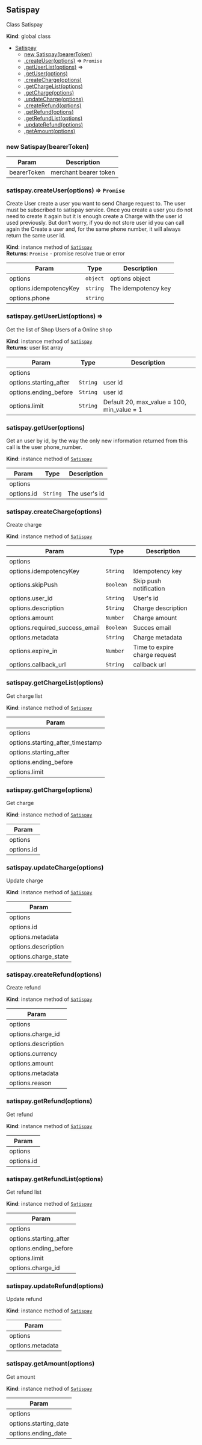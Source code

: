 <a name="Satispay"></a>

## Satispay
Class Satispay

**Kind**: global class  

* [Satispay](#Satispay)
    * [new Satispay(bearerToken)](#new_Satispay_new)
    * [.createUser(options)](#Satispay+createUser) ⇒ <code>Promise</code>
    * [.getUserList(options)](#Satispay+getUserList) ⇒
    * [.getUser(options)](#Satispay+getUser)
    * [.createCharge(options)](#Satispay+createCharge)
    * [.getChargeList(options)](#Satispay+getChargeList)
    * [.getCharge(options)](#Satispay+getCharge)
    * [.updateCharge(options)](#Satispay+updateCharge)
    * [.createRefund(options)](#Satispay+createRefund)
    * [.getRefund(options)](#Satispay+getRefund)
    * [.getRefundList(options)](#Satispay+getRefundList)
    * [.updateRefund(options)](#Satispay+updateRefund)
    * [.getAmount(options)](#Satispay+getAmount)

<a name="new_Satispay_new"></a>

### new Satispay(bearerToken)

| Param | Description |
| --- | --- |
| bearerToken | merchant bearer token |

<a name="Satispay+createUser"></a>

### satispay.createUser(options) ⇒ <code>Promise</code>
Create User create a user you want to send Charge request to. The user must be subscribed to satispay service.
Once you create a user you do not need to create it again but it is enough create a Charge with the user id used previously.
But don’t worry, if you do not store user id you can call again the Create a user and, for the same phone number, it will always return the same user id.

**Kind**: instance method of [<code>Satispay</code>](#Satispay)  
**Returns**: <code>Promise</code> - promise resolve true or error  

| Param | Type | Description |
| --- | --- | --- |
| options | <code>object</code> | options object |
| options.idempotencyKey | <code>string</code> | The idempotency key |
| options.phone | <code>string</code> |  |

<a name="Satispay+getUserList"></a>

### satispay.getUserList(options) ⇒
Get the list of Shop Users of a Online shop

**Kind**: instance method of [<code>Satispay</code>](#Satispay)  
**Returns**: user list array  

| Param | Type | Description |
| --- | --- | --- |
| options |  |  |
| options.starting_after | <code>String</code> | user id |
| options.ending_before | <code>String</code> | user id |
| options.limit | <code>String</code> | Default 20, max_value = 100, min_value = 1 |

<a name="Satispay+getUser"></a>

### satispay.getUser(options)
Get an user by id, by the way the only new information returned from this call is the user phone_number.

**Kind**: instance method of [<code>Satispay</code>](#Satispay)  

| Param | Type | Description |
| --- | --- | --- |
| options |  |  |
| options.id | <code>String</code> | The user's id |

<a name="Satispay+createCharge"></a>

### satispay.createCharge(options)
Create charge

**Kind**: instance method of [<code>Satispay</code>](#Satispay)  

| Param | Type | Description |
| --- | --- | --- |
| options |  |  |
| options.idempotencyKey | <code>String</code> | Idempotency key |
| options.skipPush | <code>Boolean</code> | Skip push notification |
| options.user_id | <code>String</code> | User's id |
| options.description | <code>String</code> | Charge description |
| options.amount | <code>Number</code> | Charge amount |
| options.required_success_email | <code>Boolean</code> | Succes email |
| options.metadata | <code>String</code> | Charge metadata |
| options.expire_in | <code>Number</code> | Time to expire charge request |
| options.callback_url | <code>String</code> | callback url |

<a name="Satispay+getChargeList"></a>

### satispay.getChargeList(options)
Get charge list

**Kind**: instance method of [<code>Satispay</code>](#Satispay)  

| Param |
| --- |
| options | 
| options.starting_after_timestamp | 
| options.starting_after | 
| options.ending_before | 
| options.limit | 

<a name="Satispay+getCharge"></a>

### satispay.getCharge(options)
Get charge

**Kind**: instance method of [<code>Satispay</code>](#Satispay)  

| Param |
| --- |
| options | 
| options.id | 

<a name="Satispay+updateCharge"></a>

### satispay.updateCharge(options)
Update charge

**Kind**: instance method of [<code>Satispay</code>](#Satispay)  

| Param |
| --- |
| options | 
| options.id | 
| options.metadata | 
| options.description | 
| options.charge_state | 

<a name="Satispay+createRefund"></a>

### satispay.createRefund(options)
Create refund

**Kind**: instance method of [<code>Satispay</code>](#Satispay)  

| Param |
| --- |
| options | 
| options.charge_id | 
| options.description | 
| options.currency | 
| options.amount | 
| options.metadata | 
| options.reason | 

<a name="Satispay+getRefund"></a>

### satispay.getRefund(options)
Get refund

**Kind**: instance method of [<code>Satispay</code>](#Satispay)  

| Param |
| --- |
| options | 
| options.id | 

<a name="Satispay+getRefundList"></a>

### satispay.getRefundList(options)
Get refund list

**Kind**: instance method of [<code>Satispay</code>](#Satispay)  

| Param |
| --- |
| options | 
| options.starting_after | 
| options.ending_before | 
| options.limit | 
| options.charge_id | 

<a name="Satispay+updateRefund"></a>

### satispay.updateRefund(options)
Update refund

**Kind**: instance method of [<code>Satispay</code>](#Satispay)  

| Param |
| --- |
| options | 
| options.metadata | 

<a name="Satispay+getAmount"></a>

### satispay.getAmount(options)
Get amount

**Kind**: instance method of [<code>Satispay</code>](#Satispay)  

| Param |
| --- |
| options | 
| options.starting_date | 
| options.ending_date | 

